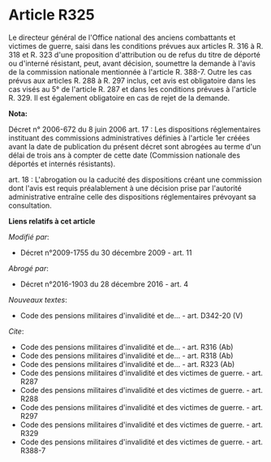 # Article R325

Le directeur général de l'Office national des anciens combattants et victimes de guerre, saisi dans les conditions prévues
aux articles R. 316 à R. 318 et R. 323 d'une proposition d'attribution ou de refus du titre de déporté ou d'interné
résistant, peut, avant décision, soumettre la demande à l'avis de la commission nationale mentionnée à l'article R. 388-7.
Outre les cas prévus aux articles R. 288 à R. 297 inclus, cet avis est obligatoire dans les cas visés au 5° de l'article R.
287 et dans les conditions prévues à l'article R. 329. Il est également obligatoire en cas de rejet de la demande.

**Nota:**

Décret n° 2006-672 du 8 juin 2006 art. 17 : Les dispositions réglementaires instituant des commissions administratives
définies à l'article 1er créées avant la date de publication du présent décret sont abrogées au terme d'un délai de trois ans
à compter de cette date (Commission nationale des déportés et internés résistants).

art. 18 : L'abrogation ou la caducité des dispositions créant une commission dont l'avis est requis préalablement à une
décision prise par l'autorité administrative entraîne celle des dispositions réglementaires prévoyant sa consultation.

**Liens relatifs à cet article**

_Modifié par_:

  - Décret n°2009-1755 du 30 décembre 2009 - art. 11

_Abrogé par_:

  - Décret n°2016-1903 du 28 décembre 2016 - art. 4

_Nouveaux textes_:

  - Code des pensions militaires d'invalidité et de... - art. D342-20 (V)

_Cite_:

  - Code des pensions militaires d'invalidité et de... - art. R316 (Ab)
  - Code des pensions militaires d'invalidité et de... - art. R318 (Ab)
  - Code des pensions militaires d'invalidité et de... - art. R323 (Ab)
  - Code des pensions militaires d'invalidité et des victimes de guerre. - art. R287
  - Code des pensions militaires d'invalidité et des victimes de guerre. - art. R288
  - Code des pensions militaires d'invalidité et des victimes de guerre. - art. R297
  - Code des pensions militaires d'invalidité et des victimes de guerre. - art. R329
  - Code des pensions militaires d'invalidité et des victimes de guerre. - art. R388-7

